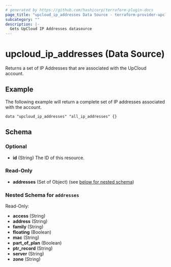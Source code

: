```yaml
---
# generated by https://github.com/hashicorp/terraform-plugin-docs
page_title: "upcloud_ip_addresses Data Source - terraform-provider-upcloud"
subcategory: ""
description: |-
  Gets UpCloud IP Addresses datasource  
---
```


# upcloud_ip_addresses (Data Source)

Returns a set of IP Addresses that are associated with the UpCloud account.

## Example

The following example will return a complete set of IP addresses associated
with the account.

```hcl
data "upcloud_ip_addresses" "all_ip_addresses" {}
```

<!-- schema generated by tfplugindocs -->
## Schema

### Optional

- **id** (String) The ID of this resource.

### Read-Only

- **addresses** (Set of Object) (see [below for nested schema](#nestedatt--addresses))

<a id="nestedatt--addresses"></a>
### Nested Schema for `addresses`

Read-Only:

- **access** (String)
- **address** (String)
- **family** (String)
- **floating** (Boolean)
- **mac** (String)
- **part_of_plan** (Boolean)
- **ptr_record** (String)
- **server** (String)
- **zone** (String)
